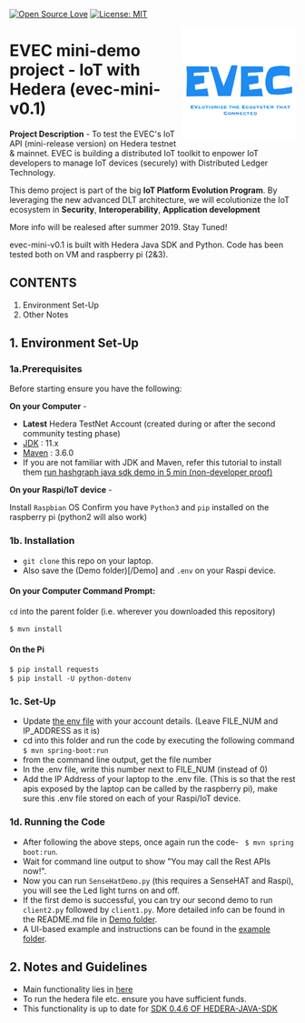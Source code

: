 [![Open Source Love](https://badges.frapsoft.com/os/v1/open-source.svg?v=103)](https://github.com/ellerbrock/open-source-badges/)
[![License: MIT](https://img.shields.io/badge/License-MIT-green.svg)](https://opensource.org/licenses/MIT)

[<img align="right" width="200" src="pic/evec_logo.png">](http://evec.io)

# EVEC mini-demo project - IoT with Hedera (evec-mini-v0.1)

**Project Description** - 
To test the EVEC's IoT API (mini-release version) on Hedera testnet & mainnet. EVEC is building a distributed IoT toolkit to enpower IoT developers to manage IoT devices (securely) with Distributed Ledger Technology.

This demo project is part of the big **IoT Platform Evolution Program**. By leveraging the new advanced DLT architecture, we will ecolutionize the IoT ecosystem in **Security**, **Interoperability**, **Application development** 

More info will be realesed after summer 2019. Stay Tuned! 


evec-mini-v0.1 is built with Hedera Java SDK and Python. Code has been tested both on VM and raspberry pi (2&3). 


## CONTENTS
1. Environment Set-Up
2. Other Notes

## 1. Environment Set-Up

### 1a.Prerequisites
Before starting ensure you have the following:

**On your Computer** - 

* **Latest** Hedera TestNet Account (created during or after the second  community testing phase)
* [JDK](https://www.oracle.com/technetwork/java/javase/downloads/jdk10-downloads-4416644.html) : 11.x
* [Maven](https://maven.apache.org/) : 3.6.0
* If you are not familiar with JDK and Maven, refer this tutorial to install them [run hashgraph java sdk demo in 5 min (non-developer proof)](https://www.youtube.com/watch?v=7nJ3OW0AP8I)

**On your Raspi/IoT device** - 

Install `Raspbian` OS
Confirm you have `Python3` and `pip` installed on the raspberry pi (python2 will also work)

### 1b. Installation

* `git clone` this repo on your laptop.
* Also save the (Demo folder)[/Demo] and `.env` on your Raspi device.

#### On your Computer Command Prompt: 
`cd` into the parent folder (i.e. wherever you downloaded this repository)
```
$ mvn install
```

#### On the Pi
```
$ pip install requests
$ pip install -U python-dotenv
```

### 1c. Set-Up

* Update [the env file](.env) with your account details. (Leave FILE_NUM and IP_ADDRESS as it is)
* cd into this folder and run the code by executing the following command
``` $ mvn spring-boot:run```
* from the command line output, get the file number
* In the .env file, write this number next to FILE_NUM (instead of 0)
* Add the IP Address of your laptop to the .env file. (This is so that the rest apis exposed by the laptop can be called by the raspberry pi), make sure this .env file stored on each of your Raspi/IoT device.
	
### 1d. Running the Code
* After following the above steps, once again run the code-
``` $ mvn spring boot:run```.
* Wait for command line output to show "You may call the Rest APIs now!".
* Now you can run `SenseHatDemo.py` (this requires a SenseHAT and Raspi), you will see the Led light turns on and off. 
* If the first demo is successful, you can try our second demo to run `client2.py` followed by `client1.py`. More detailed info can be found in the README.md file in [Demo folder](/Demo).
* A UI-based example and instructions can be found in the [example folder](/examples).


## 2. Notes and Guidelines
* Main functionality lies in [here](/src/main/java/com/freelance/yudi/hashgraph)
* To run the hedera file etc. ensure you have sufficient funds. 
* This functionality is up to date for [SDK 0.4.6 OF HEDERA-JAVA-SDK](https://github.com/hashgraph/hedera-sdk-java)






